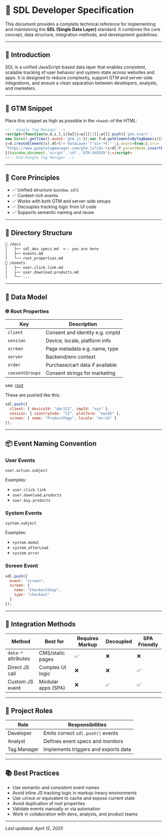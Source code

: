 # 🧠 SDL Developer Specification

This document provides a complete technical reference for implementing and maintaining the **SDL (Single Data Layer)** standard. It combines the core concept, data structure, integration methods, and development guidelines.

---

## 📌 Introduction

SDL is a unified JavaScript-based data layer that enables consistent, scalable tracking of user behavior and system state across websites and apps. It is designed to reduce complexity, support GTM and server-side integrations, and ensure a clean separation between developers, analysts, and marketers.

---

## 🔧 GTM Snippet

Place this snippet as high as possible in the `<head>` of the HTML:

```html
<!-- Google Tag Manager -->
<script>(function(w,d,s,l,i){w[l]=w[l]||[];w[l].push({'gtm.start':
new Date().getTime(),event:'gtm.js'});var f=d.getElementsByTagName(s)[0],
j=d.createElement(s),dl=l!='dataLayer'?'&l='+l:'';j.async=true;j.src=
'https://www.googletagmanager.com/gtm.js?id='+i+dl;f.parentNode.insertBefore(j,f);
})(window,document,'script','sdl','GTM-XXXXXX');</script>
<!-- End Google Tag Manager -->
```

---

## 🧱 Core Principles

- ✅ Unified structure (`window.sdl`)
- ✅ Context-rich events
- ✅ Works with both GTM and server-side setups
- ✅ Decouples tracking logic from UI code
- ✅ Supports semantic naming and reuse

---

## 📂 Directory Structure

```txt
📁 /docs
│   ├── sdl_dev_specs.md  <-- you are here
│   ├── events.md
│   └── root_properties.md
📁 /events
│   ├── user.click.link.md
│   ├── user.download.products.md
│   └── ...
```

---

## 🧠 Data Model

### 🌐 Root Properties

| Key         | Description                        |
|-------------|------------------------------------|
| `client`    | Consent and identity e.g. cmpId    |
| `session`   | Device, locale, platform info      |
| `screen`    | Page metadata e.g. name, type      |
| `server`    | Backend/env context                |
| `order`     | Purchase/cart data if available    |
| `consentGroups` | Consent strings for marketing  |

see: [root](root) 

These are pushed like this:

```js
sdl.push({
  client: { deviceId: "abc123", cmpId: "xyz" },
  session: { countryCode: "CZ", platform: "macOS" },
  screen: { name: "ProductPage", locale: "en-US" }
});
```

---

## 📦 Event Naming Convention

### User Events
```
user.action.subject
```
Examples:
- `user.click.link`
- `user.download.products`
- `user.buy.products`

### System Events
```
system.subject
```
Examples:
- `system.modal`
- `system.afterLoad`
- `system.error`

### Screen Event
```js
sdl.push({
  event: "screen",
  screen: {
    name: "CheckoutStep",
    type: "checkout"
  }
});
```

---

## 🚀 Integration Methods

| Method               | Best for              | Requires Markup | Decoupled | SPA Friendly |
|----------------------|-----------------------|------------------|-----------|--------------|
| `data-*` attributes  | CMS/static pages      | ✅               | ❌        | ❌           |
| Direct JS call       | Complex UI logic      | ❌               | ❌        | ✅           |
| Custom JS event      | Modular apps (SPA)    | ❌               | ✅        | ✅           |

---

## 👥 Project Roles

| Role        | Responsibilities                     |
|-------------|--------------------------------------|
| Developer   | Emits correct `sdl.push()` events    |
| Analyst     | Defines event specs and monitors     |
| Tag Manager | Implements triggers and exports data |

---

## 📚 Best Practices

- Use semantic and consistent event names
- Avoid inline JS tracking logic in markup-heavy environments
- Use `sdlHub` or equivalent to cache and expose current state
- Avoid duplication of root properties
- Validate events manually or via automation
- Work in collaboration with devs, analysts, and product teams

---

_Last updated: April 12, 2025_
